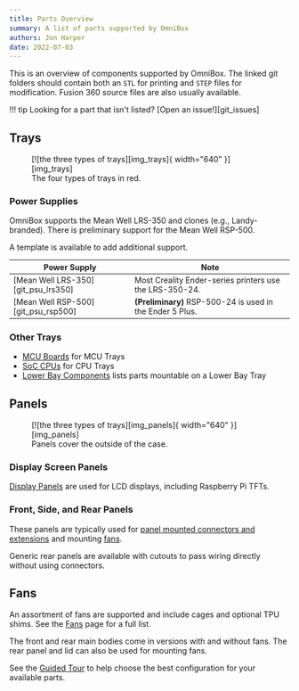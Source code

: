 ```yaml
---
title: Parts Overview
summary: A list of parts supported by OmniBox
authors: Jon Harper
date: 2022-07-03
---
```


This is an overview of components supported by OmniBox. The linked git folders should contain both an `STL` for printing and `STEP` files for modification. Fusion 360 source files are also usually available.

!!! tip
    Looking for a part that isn't listed? [Open an issue!][git_issues]

## Trays

<figure markdown>
  [![the three types of trays][img_trays]{ width="640" }][img_trays]
  <figcaption>The four types of trays in red.</figcaption>
</figure>

### Power Supplies

OmniBox supports the Mean Well LRS-350 and clones (e.g., Landy-branded). There is preliminary support for the Mean Well RSP-500.

A template is available to add additional support.

| Power Supply                        | Note                                                     |
|-------------------------------------|----------------------------------------------------------|
| [Mean Well LRS-350][git_psu_lrs350] | Most Creality Ender-series printers use the LRS-350-24.  |
| [Mean Well RSP-500][git_psu_rsp500] | **(Preliminary)** RSP-500-24 is used in the Ender 5 Plus.|

### Other Trays

- [MCU Boards][mcu] for MCU Trays
- [SoC CPUs][cpu] for CPU Trays
- [Lower Bay Components][lower_bay] lists parts mountable on a Lower Bay Tray

## Panels

<figure markdown>
  [![the three types of trays][img_panels]{ width="640" }][img_panels]
  <figcaption>Panels cover the outside of the case.</figcaption>
</figure>

### Display Screen Panels

[Display Panels][displays] are used for LCD displays, including Raspberry Pi TFTs.

### Front, Side, and Rear Panels

These panels are typically used for [panel mounted connectors and extensions][panel_mounts] and mounting [fans][fans].

Generic rear panels are available with cutouts to pass wiring directly without using connectors.

## Fans

An assortment of fans are supported and include cages and optional TPU shims. See the [Fans][fans] page for a full list.

The front and rear main bodies come in versions with and without fans. The rear panel and lid can also be used for mounting fans.

See the [Guided Tour][tour] to help choose the best configuration for your available parts.

[panel_mounts]: panel_mounts.md
[cpu]: cpu.md
[mcu]: mcu.md
[displays]: displays.md
[lower_bay]: lower_bay.md
[fans]: fans.md
[tour]: ../tour.md
[9]: ../tour.md#core-parts-with-variants

[img_trays]:  ../img/components/trays.png
[img_panels]:  ../img/components/panels.png